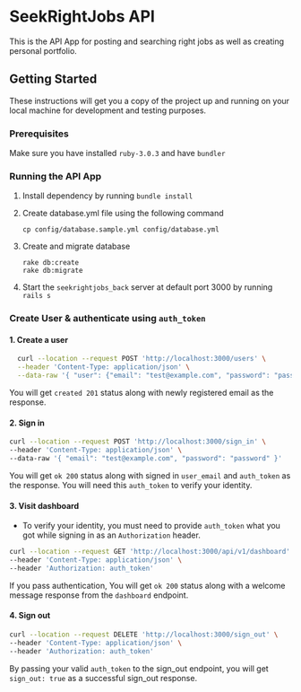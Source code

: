 # SeekRightJobs API

This is the API App for posting and searching right jobs as well as creating personal portfolio.

## Getting Started

These instructions will get you a copy of the project up and running on your local machine for development and testing purposes.

### Prerequisites

Make sure you have installed `ruby-3.0.3` and have `bundler`

### Running the API App
1. Install dependency by running `bundle install`

2. Create database.yml file using the following command
    ```
    cp config/database.sample.yml config/database.yml
    ```
3. Create and migrate database
   ```
   rake db:create
   rake db:migrate
   ```

4. Start the `seekrightjobs_back` server at default port 3000 by running `rails s`

### Create User & authenticate using `auth_token`
#### 1. Create a user
```bash
  curl --location --request POST 'http://localhost:3000/users' \
  --header 'Content-Type: application/json' \
  --data-raw '{ "user": {"email": "test@example.com", "password": "password", "password_confirmation": "password"}}'
```
You will get `created 201` status along with newly registered email as the response.

#### 2. Sign in
```bash
curl --location --request POST 'http://localhost:3000/sign_in' \
--header 'Content-Type: application/json' \
--data-raw '{ "email": "test@example.com", "password": "password" }'
```
You will get `ok 200` status along with signed in `user_email` and `auth_token` as the response. You will need this `auth_token` to verify your identity.

#### 3. Visit dashboard
- To verify your identity, you must need to provide `auth_token` what you got while signing in as an `Authorization` header.
```bash
curl --location --request GET 'http://localhost:3000/api/v1/dashboard' \
--header 'Content-Type: application/json' \
--header 'Authorization: auth_token'
```
If you pass authentication, You will get `ok 200` status along with a welcome message response from the `dashboard` endpoint.

#### 4. Sign out
````bash
curl --location --request DELETE 'http://localhost:3000/sign_out' \
--header 'Content-Type: application/json' \
--header 'Authorization: auth_token'
````
By passing your valid `auth_token` to the sign_out endpoint, you will get `sign_out: true` as a successful sign_out response.
